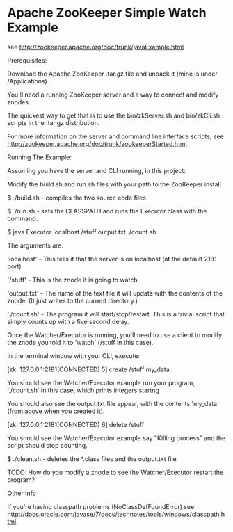 Apache ZooKeeper Simple Watch Example
=========

see http://zookeeper.apache.org/doc/trunk/javaExample.html

Prerequisites:  

Download the Apache ZooKeeper .tar.gz file and unpack it (mine is under /Applications)

You'll need a running ZooKeeper server and a way to connect and modify znodes.

The quickest way to get that is to use the bin/zkServer.sh and bin/zkCli.sh scripts in the .tar.gz distribution.

For more information on the server and command line interface scripts, see http://zookeeper.apache.org/doc/trunk/zookeeperStarted.html

Running The Example:

Assuming you have the server and CLI running, in this project:

Modify the build.sh and run.sh files with your path to the ZooKeeper install.

$ ./build.sh - compiles the two source code files

$ ./run.sh - sets the CLASSPATH and runs the Executor class with the command:

$ java Executor localhost /stuff output.txt ./count.sh

The arguments are:

'localhost' - This tells it that the server is on localhost (at the default 2181 port)

'/stuff' - This is the znode it is going to watch

'output.txt' - The name of the text file it will update with the contents of the znode. (It just writes to the current directory.)

'./count.sh' - The program it will start/stop/restart.  This is a trivial script that simply counts up with a five second delay.

Once the Watcher/Executor is running, you'll need to use a client to modify the znode you told it to 'watch' (/stuff in this case).

In the terminal window with your CLI, execute:

[zk: 127.0.0.1:2181(CONNECTED) 5] create /stuff my_data

You should see the Watcher/Executor example run your program, './count.sh' in this case, which prints integers startng 

You should also see the output.txt file appear, with the contents 'my_data' (from above when you created it).

[zk: 127.0.0.1:2181(CONNECTED) 6] delete /stuff

You should see the Watcher/Executor example say "Killing process" and the script should stop counting.

$ ./clean.sh - deletes the *.class files and the output.txt file

TODO:  How do you modify a znode to see the Watcher/Executor restart the program?

Other Info

If you're having classpath problems (NoClassDefFoundError) 
see http://docs.oracle.com/javase/7/docs/technotes/tools/windows/classpath.html
